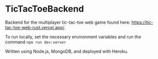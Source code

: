 # TicTacToeBackend
Backend for the multiplayer tic-tac-toe web game found here: https://tic-tac-toe-web-rust.vercel.app/.

To run locally, set the necessary environment variables and run the command `npm run dev:server`

Written using Node.js, MongoDB, and deployed with Heroku.
